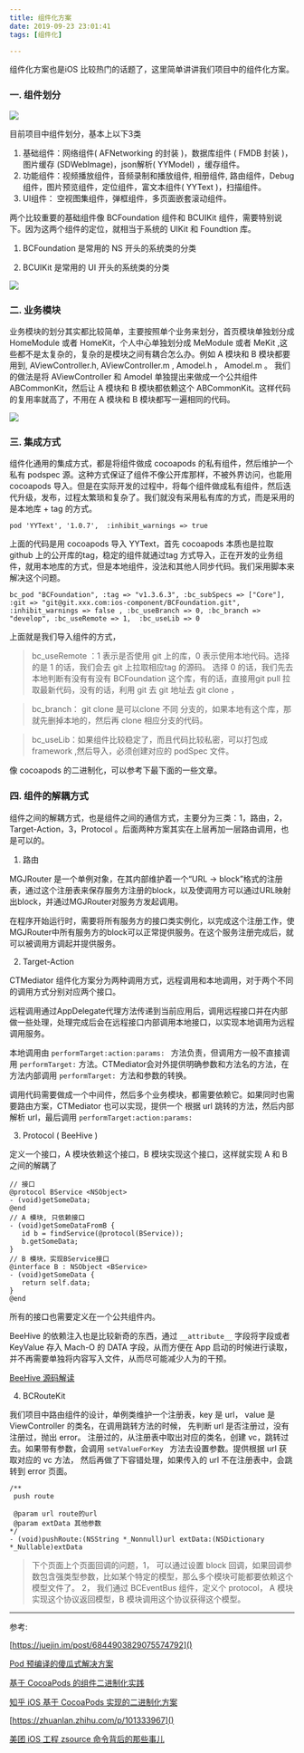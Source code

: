 ```yaml
---
title: 组件化方案
date: 2019-09-23 23:01:41
tags: [组件化]

---
```


组件化方案也是iOS 比较热门的话题了，这里简单讲讲我们项目中的组件化方案。
<!--more-->

### 一. 组件划分
![](/images/zhihanyun_zujian.jpg)

目前项目中组件划分，基本上以下3类

1.  基础组件：网络组件( AFNetworking 的封装 )，数据库组件 ( FMDB 封装 )，图片缓存 (SDWebImage)，json解析( YYModel) ，缓存组件。
2. 功能组件：视频播放组件，音频录制和播放组件, 相册组件, 路由组件，Debug 组件，图片预览组件，定位组件，富文本组件( YYText )，扫描组件。
3. UI组件： 空视图集组件，弹框组件，多页面嵌套滚动组件。

两个比较重要的基础组件像 BCFoundation 组件和 BCUIKit 组件，需要特别说下。因为这两个组件的定位，就相当于系统的 UIKit 和 Foundtion 库。

1. BCFoundation 是常用的 NS 开头的系统类的分类

2. BCUIKit 是常用的 UI 开头的系统类的分类

![](/images/bcuikit.jpg)

### 二. 业务模块
业务模块的划分其实都比较简单，主要按照单个业务来划分，首页模块单独划分成 HomeModule 或者 HomeKit，个人中心单独划分成 MeModule 或者 MeKit ,这些都不是太复杂的，复杂的是模块之间有耦合怎么办。例如 A 模块和 B 模块都要用到, AViewController.h, AViewController.m , Amodel.h ， Amodel.m 。 我们的做法是将  AViewController 和 Amodel 单独提出来做成一个公共组件 ABCommonKit，然后让 A 模块和 B 模块都依赖这个  ABCommonKit。这样代码的复用率就高了，不用在 A 模块和 B 模块都写一遍相同的代码。

![](/images/abcommon.jpg)

### 三. 集成方式
组件化通用的集成方式，都是将组件做成 cocoapods 的私有组件，然后维护一个私有 podspec 源。这种方式保证了组件不像公开库那样，不被外界访问，也能用 cocoapods 导入。但是在实际开发的过程中，将每个组件做成私有组件，然后迭代升级，发布，过程太繁琐和复杂了。我们就没有采用私有库的方式，而是采用的是本地库 + tag 的方式。

```
pod 'YYText', '1.0.7',  :inhibit_warnings => true
```

上面的代码是用 cocoapods 导入 YYText，首先 cocoapods 本质也是拉取 github 上的公开库的tag，稳定的组件就通过tag 方式导入，正在开发的业务组件，就用本地库的方式，但是本地组件，没法和其他人同步代码。我们采用脚本来解决这个问题。

```
bc_pod "BCFoundation", :tag => "v1.3.6.3", :bc_subSpecs => ["Core"], :git => "git@git.xxx.com:ios-component/BCFoundation.git", :inhibit_warnings => false , :bc_useBranch => 0, :bc_branch => "develop", :bc_useRemote => 1,  :bc_useLib => 0
```
上面就是我们导入组件的方式，

>bc_useRemote ：1 表示是否使用 git 上的库，0 表示使用本地代码。选择的是 1 的话，我们会去 git 上拉取相应tag 的源码。
选择 0 的话，我们先去本地判断有没有有没有 BCFoundation 这个库，有的话，直接用git pull 拉取最新代码，没有的话，利用 git  去 git 地址去 git clone ，

>bc_branch： git clone 是可以clone 不同 分支的，如果本地有这个库，那就先删掉本地的，然后再 clone 相应分支的代码。

>bc_useLib：如果组件比较稳定了，而且代码比较私密，可以打包成 framework ,然后导入，必须创建对应的 podSpec 文件。

像 cocoapods 的二进制化，可以参考下最下面的一些文章。 

### 四. 组件的解耦方式

组件之间的解耦方式，也是组件之间的通信方式，主要分为三类：1，路由，2，Target-Action，3，Protocol 。后面两种方案其实在上层再加一层路由调用，也是可以的。

1. 路由

MGJRouter 是一个单例对象，在其内部维护着一个“URL -> block”格式的注册表，通过这个注册表来保存服务方注册的block，以及使调用方可以通过URL映射出block，并通过MGJRouter对服务方发起调用。

在程序开始运行时，需要将所有服务方的接口类实例化，以完成这个注册工作，使MGJRouter中所有服务方的block可以正常提供服务。在这个服务注册完成后，就可以被调用方调起并提供服务。

2. Target-Action

CTMediator 组件化方案分为两种调用方式，远程调用和本地调用，对于两个不同的调用方式分别对应两个接口。

远程调用通过AppDelegate代理方法传递到当前应用后，调用远程接口并在内部做一些处理，处理完成后会在远程接口内部调用本地接口，以实现本地调用为远程调用服务。

本地调用由 `performTarget:action:params: ` 方法负责，但调用方一般不直接调用 `performTarget:` 方法。CTMediator会对外提供明确参数和方法名的方法，在方法内部调用 `performTarget: `方法和参数的转换。

调用代码需要做成一个中间件，然后多个业务模块，都需要依赖它。如果同时也需要路由方案，CTMediator 也可以实现，提供一个 根据 url 跳转的方法，然后内部解析 url，最后调用  `performTarget:action:params:`

3. Protocol ( BeeHive )

定义一个接口，A 模块依赖这个接口，B 模块实现这个接口，这样就实现 A 和 B 之间的解耦了

```
// 接口
@protocol BService <NSObject>
- (void)getSomeData;
@end
// A 模块, 只依赖接口
- (void)getSomeDataFromB {
   id b = findService(@protocol(BService));
   b.getSomeData;
}
// B 模块，实现BService接口
@interface B : NSObject <BService>
- (void)getSomeData {
   return self.data;
}
@end
```
所有的接口也需要定义在一个公共组件内。

BeeHive 的依赖注入也是比较新奇的东西，通过 `__attribute__` 字段将字段或者 KeyValue 存入 Mach-O 的 DATA 字段，从而方便在 App 启动的时候进行读取，并不再需要单独将内容写入文件，从而尽可能减少人为的干预。

[BeeHive 源码解读](https://medium.com/@zkh90644/beehive-%E6%BA%90%E7%A0%81%E8%A7%A3%E8%AF%BB-b01064c445e7)

4. BCRouteKit

我们项目中路由组件的设计，单例类维护一个注册表，key  是 url， value 是 ViewController  的类名，在调用跳转方法的时候，
先判断 url 是否注册过，没有注册过，抛出 error。 注册过的，从注册表中取出对应的类名，创建 vc，跳转过去。如果带有参数，会调用 `setValueForKey ` 方法去设置参数。提供根据 url 获取对应的 vc 方法， 然后再做了下容错处理，如果传入的 url 不在注册表中，会跳转到 error 页面。

```
/**
 push route

 @param url route的url
 @param extData 其他参数
*/
- (void)pushRoute:(NSString *_Nonnull)url extData:(NSDictionary *_Nullable)extData
```

> 下个页面上个页面回调的问题，1， 可以通过设置 block 回调，如果回调参数包含强类型参数，比如某个特定的模型，那么多个模块可能都要依赖这个模型文件了。 2， 我们通过 BCEventBus  组件，定义个 protocol， A 模块实现这个协议返回模型，B 模块调用这个协议获得这个模型。

---
参考: 

[https://juejin.im/post/6844903829075574792]()

[Pod 预编译的傻瓜式解决方案](https://leavez.xyz/2018/05/04/intruduce_binary/)

[基于 CocoaPods 的组件二进制化实践](https://dmanager.github.io/ios/2019/01/21/%E5%9F%BA%E4%BA%8ECocoaPods%E7%9A%84%E7%BB%84%E4%BB%B6%E4%BA%8C%E8%BF%9B%E5%88%B6%E5%8C%96%E5%AE%9E%E8%B7%B5/)

[知乎 iOS 基于 CocoaPods 实现的二进制化方案](https://zhuanlan.zhihu.com/p/44280283)

[https://zhuanlan.zhihu.com/p/101333967]()

[美团 iOS 工程 zsource 命令背后的那些事儿]()